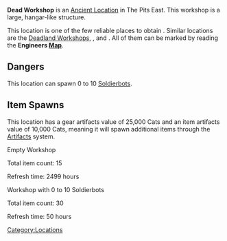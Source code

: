 **Dead Workshop** is an [Ancient Location](Ancient_Locations.md "wikilink")
in The Pits East. This workshop is a large, hangar-like structure.

This location is one of the few reliable places to obtain [](Engineering_Research.md). Similar locations are the
[Deadland Workshops](Deadland_Workshop.md "wikilink"), [](Post-Ancient_Workshop.md), and [](Workshop_Complex.md). All of them can be marked by
reading the **Engineers [Map](Maps.md "wikilink")**.

## Dangers

This location can spawn 0 to 10
[Soldierbots](Soldierbot_(Character).md "wikilink").

## Item Spawns

This location has a gear artifacts value of 25,000 Cats and an item
artifacts value of 10,000 Cats, meaning it will spawn additional items
through the [Artifacts](Artifacts.md "wikilink") system.

Empty Workshop

Total item count: 15

Refresh time: 2499 hours

Workshop with 0 to 10 Soldierbots

Total item count: 30

Refresh time: 50 hours

[Category:Locations](Category:Locations "wikilink")